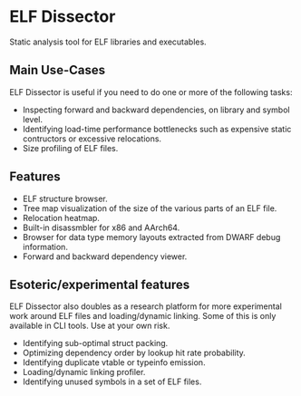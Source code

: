 # ELF Dissector

Static analysis tool for ELF libraries and executables.

## Main Use-Cases

ELF Dissector is useful if you need to do one or more of the following tasks:

* Inspecting forward and backward dependencies, on library and symbol level.
* Identifying load-time performance bottlenecks such as expensive static contructors or excessive relocations.
* Size profiling of ELF files.

## Features

* ELF structure browser.
* Tree map visualization of the size of the various parts of an ELF file.
* Relocation heatmap.
* Built-in disassmbler for x86 and AArch64.
* Browser for data type memory layouts extracted from DWARF debug information.
* Forward and backward dependency viewer.

## Esoteric/experimental features

ELF Dissector also doubles as a research platform for more experimental work around ELF files and loading/dynamic linking. Some of this is only available in CLI tools. Use at your own risk.

* Identifying sub-optimal struct packing.
* Optimizing dependency order by lookup hit rate probability.
* Identifying duplicate vtable or typeinfo emission.
* Loading/dynamic linking profiler.
* Identifying unused symbols in a set of ELF files.
